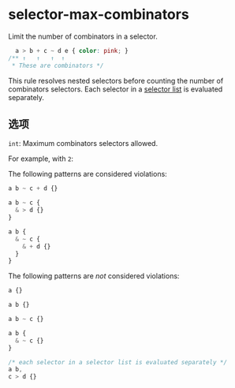 # selector-max-combinators

Limit the number of combinators in a selector.

```css
  a > b + c ~ d e { color: pink; }
/** ↑   ↑   ↑  ↑
 * These are combinators */
```

This rule resolves nested selectors before counting the number of combinators selectors. Each selector in a [selector list](https://www.w3.org/TR/selectors4/#selector-list) is evaluated separately.

## 选项

`int`: Maximum combinators selectors allowed.

For example, with `2`:

The following patterns are considered violations:

```css
a b ~ c + d {}
```

```css
a b ~ c {
  & > d {}
}
```

```css
a b {
  & ~ c {
    & + d {}
  }
}
```

The following patterns are *not* considered violations:

```css
a {}
```

```css
a b {}
```

```css
a b ~ c {}
```

```css
a b {
  & ~ c {}
}
```

```css
/* each selector in a selector list is evaluated separately */
a b,
c > d {}
```
